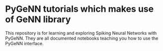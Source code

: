 # PyGeNN tutorials which makes use of GeNN library
This repository is for learning and exploring Spiking Neural Networks with PyGeNN. They are all documented notebooks teaching you how to use the PyGeNN interface.
